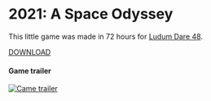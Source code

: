 # 2021: A Space Odyssey
This little game was made in 72 hours for [Ludum Dare 48](
https://ldjam.com/events/ludum-dare/48/2021-a-space-odyssey).

[DOWNLOAD](https://christiancorro.itch.io/2021-a-space-odyssey)


#### Game trailer
[![Came trailer](https://img.youtube.com/vi/IEJodJ8xFvQ/maxresdefault.jpg)](https://youtu.be/IEJodJ8xFvQ "Game trailer")
